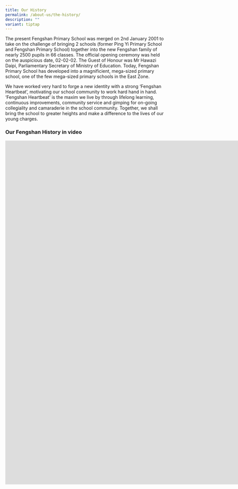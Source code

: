 ```yaml
---
title: Our History
permalink: /about-us/the-history/
description: ""
variant: tiptap
---
```

<p>The present Fengshan Primary School was merged on 2nd January 2001 to
take on the challenge of bringing 2 schools (former Ping Yi Primary School
and Fengshan Primary School) together into the new Fengshan family of nearly
2500 pupils in 66 classes. The official opening ceremony was held on the
auspicious date, 02-02-02. The Guest of Honour was Mr Hawazi Daipi, Parliamentary
Secretary of Ministry of Education. Today, Fengshan Primary School has
developed into a magnificient, mega-sized primary school, one of the few
mega-sized primary schools in the East Zone.</p>
<p>We have worked very hard to forge a new identity with a strong ‘Fengshan
Heartbeat’, motivating our school community to work hard hand in hand.
‘Fengshan Heartbeat’ is the maxim we live by through lifelong learning,
continuous improvements, community service and gimping for on-going collegiality
and camaraderie in the school community. Together, we shall bring the school
to greater heights and make a difference to the lives of our young charges.</p>
<h3>Our Fengshan History in video</h3>
<div class="iframe-wrapper">
<iframe height="1080" width="1920" allowfullscreen="true" frameborder="0" src="https://player.vimeo.com/video/1017794601?title=0&amp;byline=0&amp;portrait=0&amp;badge=0&amp;autopause=0&amp;player_id=0&amp;app_id=58479"></iframe>
</div>
<p></p>